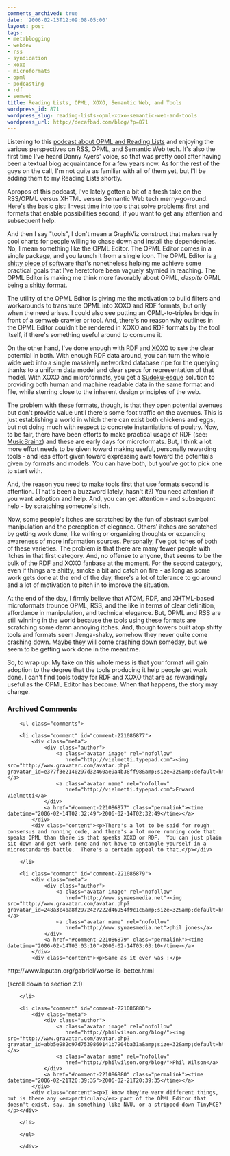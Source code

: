 ```yaml
---
comments_archived: true
date: '2006-02-13T12:09:08-05:00'
layout: post
tags:
- metablogging
- webdev
- rss
- syndication
- xoxo
- microformats
- opml
- podcasting
- rdf
- semweb
title: Reading Lists, OPML, XOXO, Semantic Web, and Tools
wordpress_id: 871
wordpress_slug: reading-lists-opml-xoxo-semantic-web-and-tools
wordpress_url: http://decafbad.com/blog/?p=871
---
```

Listening to this <a href="http://blogs.msdn.com/alexbarn/archive/2006/02/12/530652.aspx">podcast about OPML and Reading Lists</a> and enjoying the various perspectives on RSS, OPML, and Semantic Web tech.  It's also the first time I've heard Danny Ayers' voice, so that was pretty cool after having been a textual blog acquaintance for a few years now.  As for the rest of the guys on the call, I'm not quite as familiar with all of them yet, but I'll be adding them to my Reading Lists shortly.

Apropos of this podcast, I've lately gotten a bit of a fresh take on the RSS/OPML versus XHTML versus Semantic Web tech merry-go-round.  Here's the basic gist:  Invest time into tools that solve problems first and formats that enable possibilities second, if you want to get any attention and subsequent help.

And then I say "tools", I don't mean a GraphViz construct that makes really cool charts for people willing to chase down and install the dependencies.  No, I mean something like the OPML Editor.  The OPML Editor comes in a single package, and you launch it from a single icon.  The OPML Editor is <a href="http://davenet.scripting.com/1995/09/03/wemakeshittysoftware">a shitty piece of software</a> that's nonetheless helping me achieve some practical goals that I've heretofore been vaguely stymied in reaching.  The OPML Editor is making me think more favorably about OPML, <i>despite</i> OPML being <a href="http://davenet.scripting.com/1995/09/03/wemakeshittysoftware">a shitty format</a>.

The utility of the OPML Editor is giving me the motivation to build filters and workarounds to transmute OPML into XOXO and RDF formats, but only when the need arises.  I could also see putting an OPML-to-triples bridge in front of a semweb crawler or tool.  And, there's no reason why outlines in the OPML Editor couldn't be rendered in XOXO and RDF formats by the tool itself, if there's something useful around to consume it.

On the other hand, I've done enough with RDF and <a href="http://www.decafbad.com/blog/2005/07/12/xoxo_outliner_experiment">XOXO</a> to see the clear potential in both.  With enough RDF data around, you can turn the whole wide web into a single massively networked database ripe for the querying thanks to a uniform data model and clear specs for representation of that model.  With XOXO and microformats, you get a <a href="http://www.sudoku.com/">Sudoku-esque</a> solution to providing both human and machine readable data in the same format and file, while sterring close to the inherent design principles of the web.

The problem with these formats, though, is that they open potential avenues but don't provide value until there's some foot traffic on the avenues.  This is just establishing a world in which there can exist both chickens and eggs, but not doing much with respect to concrete instantiations of poultry.
Now, to be fair, there have been efforts to make practical usage of RDF (see: <a href="http://musicbrainz.org/">MusicBrainz</a>) and these are early days for microformats.  But, I think a lot more effort needs to be given toward making useful, personally rewarding tools - and less effort given toward expressing awe toward the potentials given by formats and models.  You can have both, but you've got to pick one to start with.

And, the reason you need to make tools first that use formats second is attention.  (That's been a buzzword lately, hasn't it?)  You need attention if you want adoption and help.  And, you can get attention - and subsequent help - by scratching someone's itch.

Now, some people's itches are scratched by the fun of abstract symbol manipulation and the perception of elegance.  Others' itches are scratched by getting work done, like writing or organizing thoughts or expanding awareness of more information sources.  Personally, I've got itches of both of these varieties.  The problem is that there are many fewer people with itches in that first category.  And, no offense to anyone, that seems to be the bulk of the RDF and XOXO fanbase at the moment.  For the second category, even if things are shitty, smoke a bit and catch on fire - as long as some work gets done at the end of the day, there's a lot of tolerance to go around and a lot of motivation to pitch in to improve the situation.

At the end of the day, I firmly believe that ATOM, RDF, and XHTML-based microformats trounce OPML, RSS, and the like in terms of clear definition, affordance in manipulation, and technical elegance.  But, OPML and RSS are still winning in the world because the tools using these formats are scratching some damn annoying itches.  And, though towers built atop shitty tools and formats seem Jenga-shaky, somehow they never quite come crashing down.  Maybe they will come crashing down someday, but we seem to be getting work done in the meantime.

So, to wrap up:  My take on this whole mess is that your format will gain adoption to the degree that the tools producing it help people get work done.  I can't find tools today for RDF and XOXO that are as rewardingly useful as the OPML Editor has become.  When that happens, the story may change.


<!-- tags: metablogging rdf semweb webdev opml rss syndication microformats xoxo podcasting -->

<div id="comments" class="comments archived-comments">
            <h3>Archived Comments</h3>
            
        <ul class="comments">
            
        <li class="comment" id="comment-221086877">
            <div class="meta">
                <div class="author">
                    <a class="avatar image" rel="nofollow" 
                       href="http://vielmetti.typepad.com"><img src="http://www.gravatar.com/avatar.php?gravatar_id=e377f3e2140297d32460ae9a4b38ff98&amp;size=32&amp;default=http://mediacdn.disqus.com/1320279820/images/noavatar32.png"/></a>
                    <a class="avatar name" rel="nofollow" 
                       href="http://vielmetti.typepad.com">Edward Vielmetti</a>
                </div>
                <a href="#comment-221086877" class="permalink"><time datetime="2006-02-14T02:32:49">2006-02-14T02:32:49</time></a>
            </div>
            <div class="content"><p>There's a lot to be said for rough consensus and running code, and there's a lot more running code that speaks OPML than there is that speaks XOXO or RDF.  You can just plain sit down and get work done and not have to entangle yourself in a microstandards battle.  There's a certain appeal to that.</p></div>
            
        </li>
    
        <li class="comment" id="comment-221086879">
            <div class="meta">
                <div class="author">
                    <a class="avatar image" rel="nofollow" 
                       href="http://www.synaesmedia.net"><img src="http://www.gravatar.com/avatar.php?gravatar_id=248a3c4ba8f2972427222d46954f9c1c&amp;size=32&amp;default=http://mediacdn.disqus.com/1320279820/images/noavatar32.png"/></a>
                    <a class="avatar name" rel="nofollow" 
                       href="http://www.synaesmedia.net">phil jones</a>
                </div>
                <a href="#comment-221086879" class="permalink"><time datetime="2006-02-14T03:03:10">2006-02-14T03:03:10</time></a>
            </div>
            <div class="content"><p>Same as it ever was :</p>

<p>http://www.laputan.org/gabriel/worse-is-better.html </p>

<p>(scroll down to section 2.1)</p></div>
            
        </li>
    
        <li class="comment" id="comment-221086880">
            <div class="meta">
                <div class="author">
                    <a class="avatar image" rel="nofollow" 
                       href="http://philwilson.org/blog/"><img src="http://www.gravatar.com/avatar.php?gravatar_id=abb5e982d97d7539860141b7904ba31a&amp;size=32&amp;default=http://mediacdn.disqus.com/1320279820/images/noavatar32.png"/></a>
                    <a class="avatar name" rel="nofollow" 
                       href="http://philwilson.org/blog/">Phil Wilson</a>
                </div>
                <a href="#comment-221086880" class="permalink"><time datetime="2006-02-21T20:39:35">2006-02-21T20:39:35</time></a>
            </div>
            <div class="content"><p>I know they're very different things, but is there any <em>particular</em> part of the OPML Editor that doesn't exist, say, in something like NVU, or a stripped-down TinyMCE?</p></div>
            
        </li>
    
        </ul>
    
        </div>
    